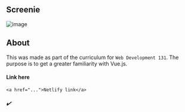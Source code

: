 ## Screenie
![image](https://user-images.githubusercontent.com/53918109/80842929-7fad3800-8bc8-11ea-973d-0611c6977bc4.png)
## About
This was made as part of the curriculum for `Web Development 131`.
The purpose is to get a greater familiarity with Vue.js.

#### Link here
```
<a href="...">Netlify link</a>

```


###### ✔️
